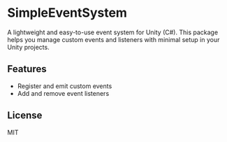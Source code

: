 # SimpleEventSystem

A lightweight and easy-to-use event system for Unity (C#). This package helps you manage custom events and listeners with minimal setup in your Unity projects.

## Features

- Register and emit custom events
- Add and remove event listeners

## License

MIT
